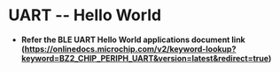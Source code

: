 # UART -- Hello World

-   **Refer the BLE UART Hello World applications document link (https://onlinedocs.microchip.com/v2/keyword-lookup?keyword=BZ2_CHIP_PERIPH_UART&version=latest&redirect=true)**